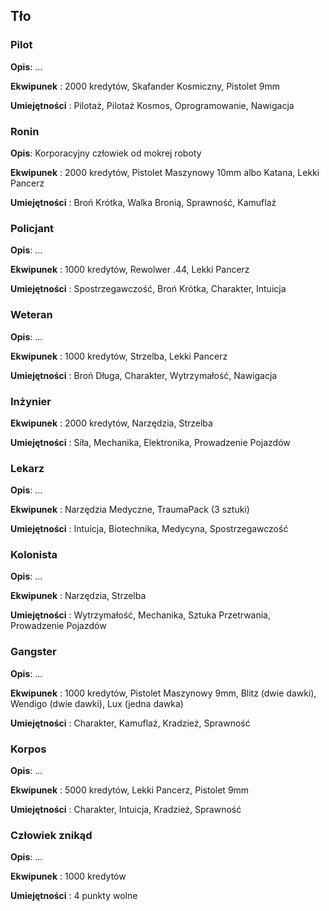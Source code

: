 <h2>Tło</h2>

<h3>Pilot</h3>

**Opis**: ...

**Ekwipunek** : 2000 kredytów, Skafander Kosmiczny, Pistolet 9mm

**Umiejętności** : Pilotaż, Pilotaż Kosmos, Oprogramowanie, Nawigacja

<h3>Ronin</h3>

**Opis**: Korporacyjny człowiek od mokrej roboty

**Ekwipunek** : 2000 kredytów, Pistolet Maszynowy 10mm albo Katana, Lekki Pancerz

**Umiejętności** : Broń Krótka, Walka Bronią, Sprawność, Kamuflaż

<h3>Policjant</h3>

**Opis**: ...

**Ekwipunek** : 1000 kredytów, Rewolwer .44, Lekki Pancerz

**Umiejętności** : Spostrzegawczość, Broń Krótka, Charakter, Intuicja

<h3>Weteran</h3>

**Opis**: ...

**Ekwipunek** : 1000 kredytów, Strzelba, Lekki Pancerz

**Umiejętności** : Broń Długa, Charakter, Wytrzymałość, Nawigacja

<h3>Inżynier</h3>

**Ekwipunek** : 2000 kredytów, Narzędzia, Strzelba

**Umiejętności** : Siła, Mechanika, Elektronika, Prowadzenie Pojazdów

<h3>Lekarz</h3>

**Opis**: ...

**Ekwipunek** : Narzędzia Medyczne, TraumaPack (3 sztuki)

**Umiejętności** : Intuicja, Biotechnika, Medycyna, Spostrzegawczość

<h3>Kolonista</h3>

**Opis**: ...

**Ekwipunek** : Narzędzia, Strzelba

**Umiejętności** : Wytrzymałość, Mechanika, Sztuka Przetrwania, Prowadzenie Pojazdów

<h3>Gangster</h3>

**Opis**: ...

**Ekwipunek** : 1000 kredytów, Pistolet Maszynowy 9mm, Blitz (dwie dawki), Wendigo (dwie dawki), Lux (jedna dawka)

**Umiejętności** : Charakter, Kamuflaż, Kradzież, Sprawność

<h3>Korpos</h3>

**Opis**: ...

**Ekwipunek** : 5000 kredytów, Lekki Pancerz, Pistolet 9mm

**Umiejętności** : Charakter, Intuicja, Kradzież, Sprawność

<h3>Człowiek znikąd</h3>

**Opis**: ...

**Ekwipunek** : 1000 kredytów

**Umiejętności** : 4 punkty wolne
